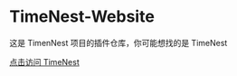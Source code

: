 # TimeNest-Website
这是 TimenNest 项目的插件仓库，你可能想找的是 TimeNest

[点击访问 TimeNest](https://github.com/ziyi127/TimeNest  "TimeNest项目仓库")
